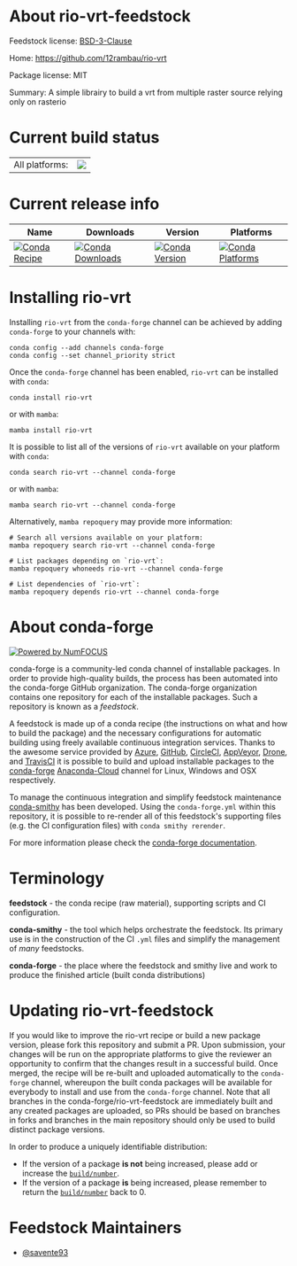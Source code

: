 About rio-vrt-feedstock
=======================

Feedstock license: [BSD-3-Clause](https://github.com/conda-forge/rio-vrt-feedstock/blob/main/LICENSE.txt)

Home: https://github.com/12rambau/rio-vrt

Package license: MIT

Summary: A simple librairy to build a vrt from multiple raster source relying only on rasterio

Current build status
====================


<table><tr><td>All platforms:</td>
    <td>
      <a href="https://dev.azure.com/conda-forge/feedstock-builds/_build/latest?definitionId=20724&branchName=main">
        <img src="https://dev.azure.com/conda-forge/feedstock-builds/_apis/build/status/rio-vrt-feedstock?branchName=main">
      </a>
    </td>
  </tr>
</table>

Current release info
====================

| Name | Downloads | Version | Platforms |
| --- | --- | --- | --- |
| [![Conda Recipe](https://img.shields.io/badge/recipe-rio--vrt-green.svg)](https://anaconda.org/conda-forge/rio-vrt) | [![Conda Downloads](https://img.shields.io/conda/dn/conda-forge/rio-vrt.svg)](https://anaconda.org/conda-forge/rio-vrt) | [![Conda Version](https://img.shields.io/conda/vn/conda-forge/rio-vrt.svg)](https://anaconda.org/conda-forge/rio-vrt) | [![Conda Platforms](https://img.shields.io/conda/pn/conda-forge/rio-vrt.svg)](https://anaconda.org/conda-forge/rio-vrt) |

Installing rio-vrt
==================

Installing `rio-vrt` from the `conda-forge` channel can be achieved by adding `conda-forge` to your channels with:

```
conda config --add channels conda-forge
conda config --set channel_priority strict
```

Once the `conda-forge` channel has been enabled, `rio-vrt` can be installed with `conda`:

```
conda install rio-vrt
```

or with `mamba`:

```
mamba install rio-vrt
```

It is possible to list all of the versions of `rio-vrt` available on your platform with `conda`:

```
conda search rio-vrt --channel conda-forge
```

or with `mamba`:

```
mamba search rio-vrt --channel conda-forge
```

Alternatively, `mamba repoquery` may provide more information:

```
# Search all versions available on your platform:
mamba repoquery search rio-vrt --channel conda-forge

# List packages depending on `rio-vrt`:
mamba repoquery whoneeds rio-vrt --channel conda-forge

# List dependencies of `rio-vrt`:
mamba repoquery depends rio-vrt --channel conda-forge
```


About conda-forge
=================

[![Powered by
NumFOCUS](https://img.shields.io/badge/powered%20by-NumFOCUS-orange.svg?style=flat&colorA=E1523D&colorB=007D8A)](https://numfocus.org)

conda-forge is a community-led conda channel of installable packages.
In order to provide high-quality builds, the process has been automated into the
conda-forge GitHub organization. The conda-forge organization contains one repository
for each of the installable packages. Such a repository is known as a *feedstock*.

A feedstock is made up of a conda recipe (the instructions on what and how to build
the package) and the necessary configurations for automatic building using freely
available continuous integration services. Thanks to the awesome service provided by
[Azure](https://azure.microsoft.com/en-us/services/devops/), [GitHub](https://github.com/),
[CircleCI](https://circleci.com/), [AppVeyor](https://www.appveyor.com/),
[Drone](https://cloud.drone.io/welcome), and [TravisCI](https://travis-ci.com/)
it is possible to build and upload installable packages to the
[conda-forge](https://anaconda.org/conda-forge) [Anaconda-Cloud](https://anaconda.org/)
channel for Linux, Windows and OSX respectively.

To manage the continuous integration and simplify feedstock maintenance
[conda-smithy](https://github.com/conda-forge/conda-smithy) has been developed.
Using the ``conda-forge.yml`` within this repository, it is possible to re-render all of
this feedstock's supporting files (e.g. the CI configuration files) with ``conda smithy rerender``.

For more information please check the [conda-forge documentation](https://conda-forge.org/docs/).

Terminology
===========

**feedstock** - the conda recipe (raw material), supporting scripts and CI configuration.

**conda-smithy** - the tool which helps orchestrate the feedstock.
                   Its primary use is in the construction of the CI ``.yml`` files
                   and simplify the management of *many* feedstocks.

**conda-forge** - the place where the feedstock and smithy live and work to
                  produce the finished article (built conda distributions)


Updating rio-vrt-feedstock
==========================

If you would like to improve the rio-vrt recipe or build a new
package version, please fork this repository and submit a PR. Upon submission,
your changes will be run on the appropriate platforms to give the reviewer an
opportunity to confirm that the changes result in a successful build. Once
merged, the recipe will be re-built and uploaded automatically to the
`conda-forge` channel, whereupon the built conda packages will be available for
everybody to install and use from the `conda-forge` channel.
Note that all branches in the conda-forge/rio-vrt-feedstock are
immediately built and any created packages are uploaded, so PRs should be based
on branches in forks and branches in the main repository should only be used to
build distinct package versions.

In order to produce a uniquely identifiable distribution:
 * If the version of a package **is not** being increased, please add or increase
   the [``build/number``](https://docs.conda.io/projects/conda-build/en/latest/resources/define-metadata.html#build-number-and-string).
 * If the version of a package **is** being increased, please remember to return
   the [``build/number``](https://docs.conda.io/projects/conda-build/en/latest/resources/define-metadata.html#build-number-and-string)
   back to 0.

Feedstock Maintainers
=====================

* [@savente93](https://github.com/savente93/)

